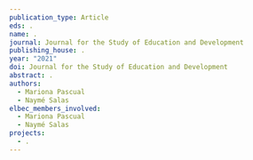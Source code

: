 ```yaml
---
publication_type: Article
eds: .
name: .
journal: Journal for the Study of Education and Development
publishing_house: .
year: "2021"
doi: Journal for the Study of Education and Development
abstract: .
authors:
  - Mariona Pascual
  - Naymé Salas
elbec_members_involved:
  - Mariona Pascual
  - Naymé Salas
projects:
  - .
---
```

